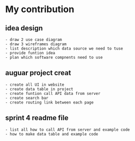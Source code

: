 # My contribution

## idea design
	- draw 2 use case diagram
	- draw 3 wireframes diagram
	- list description which data source we need to tuse 
	- provide funtion idea
	- plan which software compnents need to use 

## auguar project creat
	- create all UI in website 
	- create data table in project
	- create funtion call API data from server
	- create search bar
	- create routing link between each page

## sprint 4 readme file
	- list all how to call API from server and example code
	- how to make data table and example code
